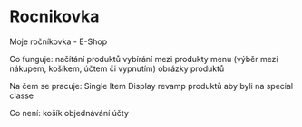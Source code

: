 # Rocnikovka
Moje ročníkovka - E-Shop

Co funguje:
  načítání produktů
  vybírání mezi produkty
  menu (výběr mezi nákupem, košíkem, účtem či vypnutím)
  obrázky produktů
  
Na čem se pracuje:
  Single Item Display
  revamp produktů aby byli na special classe
  
Co není:
  košík
  objednávání
  účty
